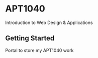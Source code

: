 # APT1040

Introduction to Web Design & Applications

## Getting Started

Portal to store my APT1040 work

